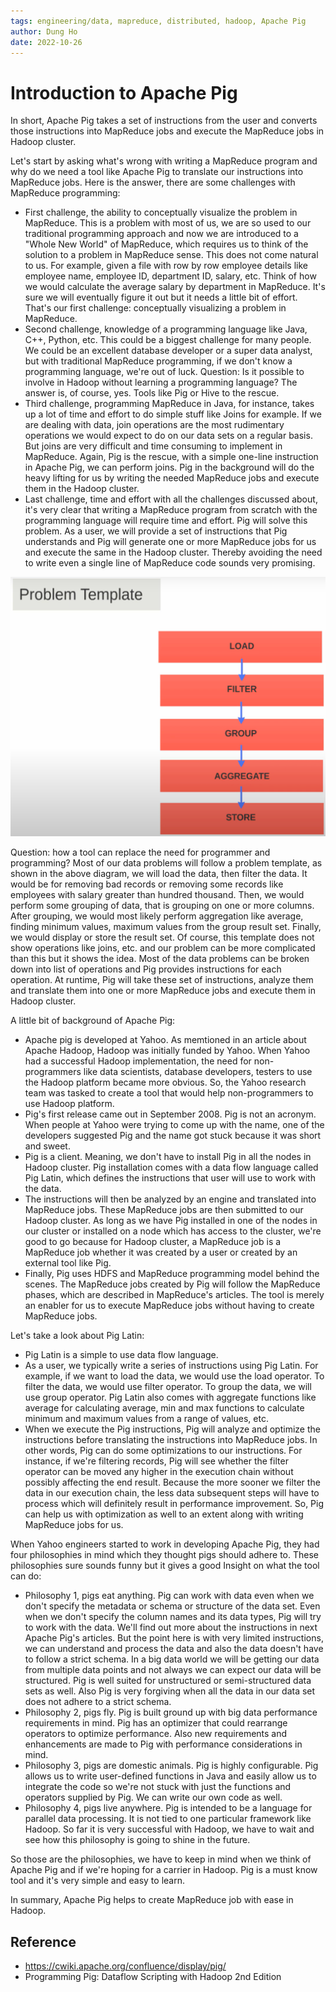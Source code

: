 ```yaml
---
tags: engineering/data, mapreduce, distributed, hadoop, Apache Pig
author: Dung Ho
date: 2022-10-26
---
```


# Introduction to Apache Pig

In short, Apache Pig takes a set of instructions from the user and converts those instructions into MapReduce jobs and execute the MapReduce jobs in Hadoop cluster.

Let's start by asking what's wrong with writing a MapReduce program and why do we need a tool like Apache Pig to translate our instructions into MapReduce jobs.
Here is the answer, there are some challenges with MapReduce programming:
- First challenge, the ability to conceptually visualize the problem in MapReduce. 
This is a problem with most of us, we are so used to our traditional programming approach and now we are introduced to a "Whole New World" of MapReduce, which requires us to think of the solution to a problem in MapReduce sense. 
This does not come natural to us. 
For example, given a file with row by row employee details like employee name, employee ID, department ID, salary, etc. 
Think of how we would calculate the average salary by department in MapReduce. 
It's sure we will eventually figure it out but it needs a little bit of effort. 
That's our first challenge: conceptually visualizing a problem in MapReduce.
- Second challenge, knowledge of a programming language like Java, C++, Python, etc. 
This could be a biggest challenge for many people. 
We could be an excellent database developer or a super data analyst, but with traditional MapReduce programming, if we don't know a programming language, we're out of luck.
Question: Is it possible to involve in Hadoop without learning a programming language? 
The answer is, of course, yes. 
Tools like Pig or Hive to the rescue. 
- Third challenge, programming MapReduce in Java, for instance, takes up a lot of time and effort to do simple stuff like Joins for example. 
If we are dealing with data, join operations are the most rudimentary operations we would expect to do on our data sets on a regular basis. 
But joins are very difficult and time consuming to implement in MapReduce. 
Again, Pig is the rescue, with a simple one-line instruction in Apache Pig, we can perform joins. 
Pig in the background will do the heavy lifting for us by writing the needed MapReduce jobs and execute them in the Hadoop cluster. 
- Last challenge, time and effort with all the challenges discussed about, it's very clear that writing a MapReduce program from scratch with the programming language will require time and effort.
Pig will solve this problem. 
As a user, we will provide a set of instructions that Pig understands and Pig will generate one or more MapReduce jobs for us and execute the same in the Hadoop cluster. 
Thereby avoiding the need to write even a single line of MapReduce code sounds very promising.

![](apache-pig/problem-template.png)

Question: how a tool can replace the need for programmer and programming? Most of our data problems will follow a problem template, as shown in the above diagram, we will load the data, then filter the data. 
It would be for removing bad records or removing some records like employees with salary greater than hundred thousand. 
Then, we would perform some grouping of data, that is grouping on one or more columns. 
After grouping, we would most likely perform aggregation like average, finding minimum values, maximum values from the group result set. 
Finally, we would display or store the result set. 
Of course, this template does not show operations like joins, etc. and our problem can be more complicated than this but it shows the idea. 
Most of the data problems can be broken down into list of operations and Pig provides instructions for each operation. 
At runtime, Pig will take these set of instructions, analyze them and translate them into one or more MapReduce jobs and execute them in Hadoop cluster.

A little bit of background of Apache Pig: 
- Apache pig is developed at Yahoo. As memtioned in an article about Apache Hadoop, Hadoop was initially funded by Yahoo. 
When Yahoo had a successful Hadoop implementation, the need for non-programmers like data scientists, database developers, testers to use the Hadoop platform became more obvious. 
So, the Yahoo research team was tasked to create a tool that would help non-programmers to use Hadoop platform.
- Pig's first release came out in September 2008. Pig is not an acronym. 
When people at Yahoo were trying to come up with the name, one of the developers suggested Pig and the name got stuck because it was short and sweet. 
- Pig is a client. Meaning, we don't have to install Pig in all the nodes in Hadoop cluster. 
Pig installation comes with a data flow language called Pig Latin, which defines the instructions that user will use to work with the data. 
- The instructions will then be analyzed by an engine and translated into MapReduce jobs.
These MapReduce jobs are then submitted to our Hadoop cluster. 
As long as we have Pig installed in one of the nodes in our cluster or installed on a node which has access to the cluster, we're good to go because for Hadoop cluster, a MapReduce job is a MapReduce job whether it was created by a user or created by an external tool like Pig. 
- Finally, Pig uses HDFS and MapReduce programming model behind the scenes.
The MapReduce jobs created by Pig will follow the MapReduce phases, which are described in MapReduce's articles. 
The tool is merely an enabler for us to execute MapReduce jobs without having to create MapReduce jobs.

Let's take a look about Pig Latin:
- Pig Latin is a simple to use data flow language. 
- As a user, we typically write a series of instructions using Pig Latin. 
For example, if we want to load the data, we would use the load operator. 
To filter the data, we would use filter operator. 
To group the data, we will use group operator. 
Pig Latin also comes with aggregate functions like average for calculating average, min and max functions to calculate minimum and maximum values from a range of values, etc. 
- When we execute the Pig instructions, Pig will analyze and optimize the instructions before translating the instructions into MapReduce jobs. 
In other words, Pig can do some optimizations to our instructions.
For instance, if we're filtering records, Pig will see whether the filter operator can be moved any higher in the execution chain without possibly affecting the end result. 
Because the more sooner we filter the data in our execution chain, the less data subsequent steps will have to process which will definitely result in performance improvement. 
So, Pig can help us with optimization as well to an extent along with writing MapReduce jobs for us. 

When Yahoo engineers started to work in developing Apache Pig, they had four philosophies in mind which they thought pigs should adhere to. These philosophies sure sounds funny but it gives a good Insight on what the tool can do:
- Philosophy 1, pigs eat anything. 
Pig can work with data even when we don't specify the metadata or schema or structure of the data set.
Even when we don't specify the column names and its data types, Pig will try to work with the data. We'll find out more about the instructions in next Apache Pig's articles. 
But the point here is with very limited instructions, we can understand and process the data and also the data doesn't have to follow a strict schema. 
In a big data world we will be getting our data from multiple data points and not always we can expect our data will be structured. 
Pig is well suited for unstructured or semi-structured data sets as well. 
Also Pig is very forgiving when all the data in our data set does not adhere to a strict schema.
- Philosophy 2, pigs fly. 
Pig is built ground up with big data performance requirements in mind. 
Pig has an optimizer that could rearrange operators to optimize performance. 
Also new requirements and enhancements are made to Pig with performance considerations in mind. 
- Philosophy 3, pigs are domestic animals. 
Pig is highly configurable. 
Pig allows us to write user-defined functions in Java and easily allow us to integrate the code so we're not stuck with just the functions and operators supplied by Pig. 
We can write our own code as well.
- Philosophy 4, pigs live anywhere. 
Pig is intended to be a language for parallel data processing. 
It is not tied to one particular framework like Hadoop. 
So far it is very successful with Hadoop, we have to wait and see how this philosophy is going to shine in the future.

So those are the philosophies, we have to keep in mind when we think of Apache Pig and if we're hoping for a carrier in Hadoop. 
Pig is a must know tool and it's very simple and easy to learn.

In summary, Apache Pig helps to create MapReduce job with ease in Hadoop.

## Reference

- https://cwiki.apache.org/confluence/display/pig/
- Programming Pig: Dataflow Scripting with Hadoop 2nd Edition